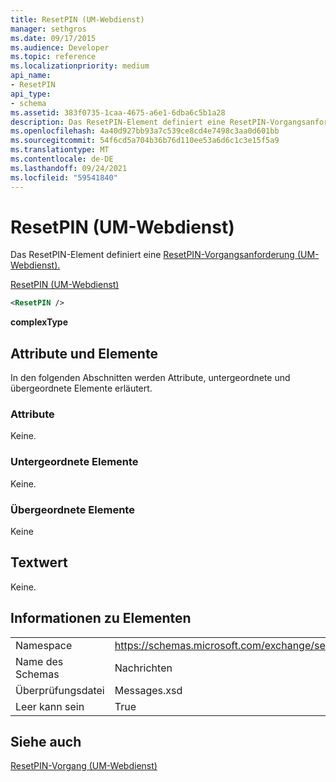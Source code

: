 ```yaml
---
title: ResetPIN (UM-Webdienst)
manager: sethgros
ms.date: 09/17/2015
ms.audience: Developer
ms.topic: reference
ms.localizationpriority: medium
api_name:
- ResetPIN
api_type:
- schema
ms.assetid: 383f0735-1caa-4675-a6e1-6dba6c5b1a28
description: Das ResetPIN-Element definiert eine ResetPIN-Vorgangsanforderung (UM-Webdienst).
ms.openlocfilehash: 4a40d927bb93a7c539ce8cd4e7498c3aa0d601bb
ms.sourcegitcommit: 54f6cd5a704b36b76d110ee53a6d6c1c3e15f5a9
ms.translationtype: MT
ms.contentlocale: de-DE
ms.lasthandoff: 09/24/2021
ms.locfileid: "59541840"
---
```

# <a name="resetpin-um-web-service"></a>ResetPIN (UM-Webdienst)

Das ResetPIN-Element definiert eine [ResetPIN-Vorgangsanforderung (UM-Webdienst).](resetpin-operation-um-web-service.md) 
  
[ResetPIN (UM-Webdienst)](resetpin-um-web-service.md)
  
```xml
<ResetPIN />
```

 **complexType**
## <a name="attributes-and-elements"></a>Attribute und Elemente

In den folgenden Abschnitten werden Attribute, untergeordnete und übergeordnete Elemente erläutert.
  
### <a name="attributes"></a>Attribute

Keine.
  
### <a name="child-elements"></a>Untergeordnete Elemente

Keine.
  
### <a name="parent-elements"></a>Übergeordnete Elemente

Keine
  
## <a name="text-value"></a>Textwert

Keine.
  
## <a name="element-information"></a>Informationen zu Elementen

|||
|:-----|:-----|
|Namespace  <br/> |https://schemas.microsoft.com/exchange/services/2006/messages  <br/> |
|Name des Schemas  <br/> |Nachrichten  <br/> |
|Überprüfungsdatei  <br/> |Messages.xsd  <br/> |
|Leer kann sein  <br/> |True  <br/> |
   
## <a name="see-also"></a>Siehe auch



[ResetPIN-Vorgang (UM-Webdienst)](resetpin-operation-um-web-service.md)

